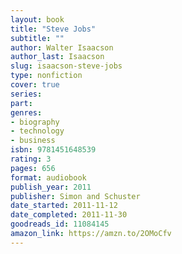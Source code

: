 ```yaml
---
layout: book
title: "Steve Jobs"
subtitle: ""
author: Walter Isaacson
author_last: Isaacson
slug: isaacson-steve-jobs
type: nonfiction
cover: true
series: 
part: 
genres:
- biography
- technology
- business
isbn: 9781451648539
rating: 3
pages: 656
format: audiobook
publish_year: 2011
publisher: Simon and Schuster
date_started: 2011-11-12
date_completed: 2011-11-30
goodreads_id: 11084145
amazon_link: https://amzn.to/2OMoCfv
---
```

